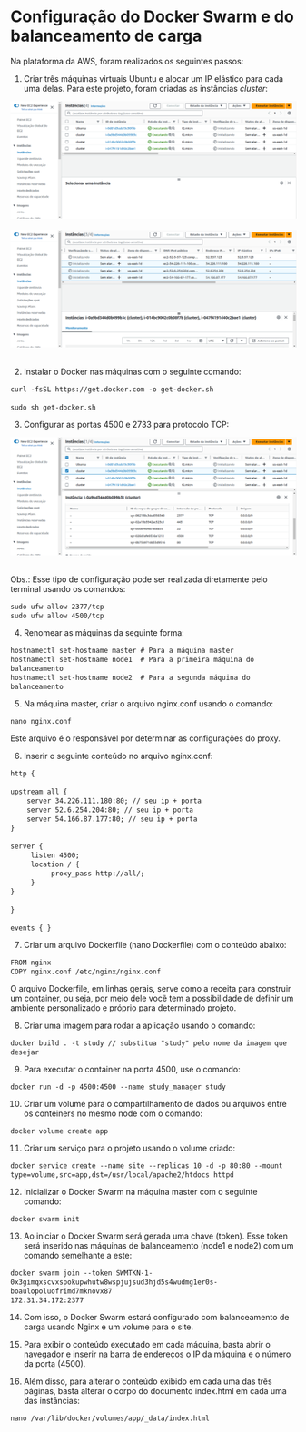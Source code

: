 # Configuração do Docker Swarm e do balanceamento de carga

Na plataforma da AWS, foram realizados os seguintes passos:

1. Criar três máquinas virtuais Ubuntu e alocar um IP elástico para cada uma delas. Para este projeto, foram criadas as instâncias _cluster_:

<div align="center">
  <img src="Imagens/Instancias-AWS.png">
  <br>
  <br>
  <img src="Imagens/IP-elastico.png">
</div>
<br>

2. Instalar o Docker nas máquinas com o seguinte comando:

```
curl -fsSL https://get.docker.com -o get-docker.sh

sudo sh get-docker.sh
```

3. Configurar as portas 4500 e 2733 para protocolo TCP:

<div align="center">
  <img src="Imagens/Portas-TCP.png">
</div>
<br>

Obs.: Esse tipo de configuração pode ser realizada diretamente pelo terminal usando os comandos:

```
sudo ufw allow 2377/tcp
sudo ufw allow 4500/tcp
```

4. Renomear as máquinas da seguinte forma:

```
hostnamectl set-hostname master # Para a máquina master
hostnamectl set-hostname node1  # Para a primeira máquina do balanceamento
hostnamectl set-hostname node2  # Para a segunda máquina do balanceamento
```

5. Na máquina master, criar o arquivo nginx.conf usando o comando:

```
nano nginx.conf
```

Este arquivo é o responsável por determinar as configurações do proxy.

6. Inserir o seguinte conteúdo no arquivo nginx.conf:

```
http {

upstream all {
	server 34.226.111.180:80; // seu ip + porta
	server 52.6.254.204:80; // seu ip + porta
	server 54.166.87.177:80; // seu ip + porta
}

server {
	 listen 4500;
	 location / {
	      proxy_pass http://all/;
	 }
}

}

events { }
```

7. Criar um arquivo Dockerfile (nano Dockerfile) com o conteúdo abaixo:

```
FROM nginx
COPY nginx.conf /etc/nginx/nginx.conf
```

O arquivo Dockerfile, em linhas gerais, serve como a receita para construir um container, ou seja, por meio dele vocẽ tem a possibilidade de definir um ambiente personalizado e próprio para determinado projeto.

8. Criar uma imagem para rodar a aplicação usando o comando:

```
docker build . -t study // substitua "study" pelo nome da imagem que desejar
```

9. Para executar o container na porta 4500, use o comando:

```
docker run -d -p 4500:4500 --name study_manager study
```

10. Criar um volume para o compartilhamento de dados ou arquivos entre os conteiners no mesmo node com o comando:

```
docker volume create app
```

11. Criar um serviço para o projeto usando o volume criado:

```
docker service create --name site --replicas 10 -d -p 80:80 --mount type=volume,src=app,dst=/usr/local/apache2/htdocs httpd
```

12. Inicializar o Docker Swarm na máquina master com o seguinte comando:

```
docker swarm init
```

13. Ao iniciar o Docker Swarm será gerada uma chave (token). Esse token será inserido nas máquinas de balanceamento (node1 e node2) com um comando semelhante a este:

```
docker swarm join --token SWMTKN-1-0x3gimqxscvxspokupwhutw8wspjujsud3hjd5s4wudmg1er0s-boaulopoluofrimd7mknovx87
172.31.34.172:2377
```

14. Com isso, o Docker Swarm estará configurado com balanceamento de carga usando Nginx e um volume para o site.

15. Para exibir o conteúdo executado em cada máquina, basta abrir o navegador e inserir na barra de endereços o IP da máquina e o número da porta (4500).

16. Além disso, para alterar o conteúdo exibido em cada uma das três páginas, basta alterar o corpo do documento index.html em cada uma das instâncias:

```
nano /var/lib/docker/volumes/app/_data/index.html
```
